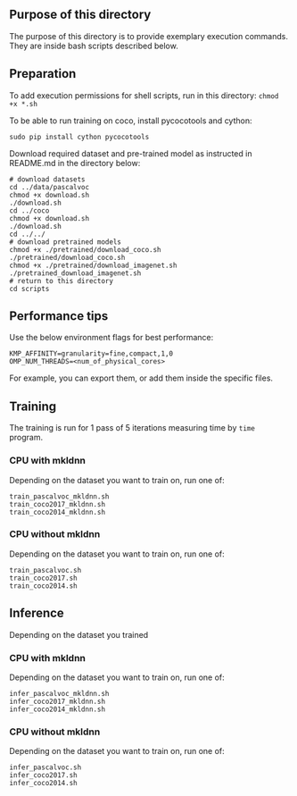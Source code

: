 ## Purpose of this directory
The purpose of this directory is to provide exemplary execution commands. They are inside bash scripts described below.

## Preparation
To add execution permissions for shell scripts, run in this directory:
`chmod +x *.sh`

To be able to run training on coco, install pycocotools and cython:
```
sudo pip install cython pycocotools
```

Download required dataset and pre-trained model as instructed in README.md in the directory below:
```
# download datasets
cd ../data/pascalvoc
chmod +x download.sh
./download.sh
cd ../coco
chmod +x download.sh
./download.sh
cd ../../
# download pretrained models
chmod +x ./pretrained/download_coco.sh
./pretrained/download_coco.sh
chmod +x ./pretrained/download_imagenet.sh
./pretrained_download_imagenet.sh
# return to this directory
cd scripts
```

## Performance tips
Use the below environment flags for best performance:
```
KMP_AFFINITY=granularity=fine,compact,1,0
OMP_NUM_THREADS=<num_of_physical_cores>
```
For example, you can export them, or add them inside the specific files.

## Training
The training is run for 1 pass of 5 iterations measuring time by `time` program.
### CPU with mkldnn
Depending on the dataset you want to train on, run one of:
```
train_pascalvoc_mkldnn.sh
train_coco2017_mkldnn.sh
train_coco2014_mkldnn.sh
```
### CPU without mkldnn
Depending on the dataset you want to train on, run one of:
```
train_pascalvoc.sh
train_coco2017.sh
train_coco2014.sh
```

## Inference
Depending on the dataset you trained
### CPU with mkldnn
Depending on the dataset you want to train on, run one of:
```
infer_pascalvoc_mkldnn.sh
infer_coco2017_mkldnn.sh
infer_coco2014_mkldnn.sh
```
### CPU without mkldnn
Depending on the dataset you want to train on, run one of:
```
infer_pascalvoc.sh
infer_coco2017.sh
infer_coco2014.sh
```
